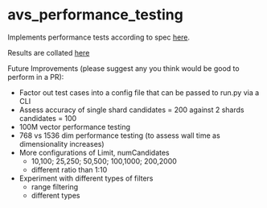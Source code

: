 # avs_performance_testing

Implements performance tests according to spec [here](https://docs.google.com/document/d/12TWR07_xx0VFkRL4Ie-MXcfEoHYf8qtf8ChLFiytjdk/edit#heading=h.chhxb36ff1ko).

Results are collated [here](https://docs.google.com/document/d/1dsulEFhYwj3MufTG3YM-ga94tBAxk8o8ID2iksOmYa4/edit)


Future Improvements (please suggest any you think would be good to perform in a PR):
- Factor out test cases into a config file that can be passed to run.py via a CLI
- Assess accuracy of single shard candidates = 200 against 2 shards candidates = 100
- 100M vector performance testing
- 768 vs 1536 dim performance testing (to assess wall time as dimensionality increases)
- More configurations of Limit, numCandidates 
	- 10,100; 25,250; 50,500; 100,1000; 200,2000
	- different ratio than 1:10
- Experiment with different types of filters
	- range filtering
	- different types

